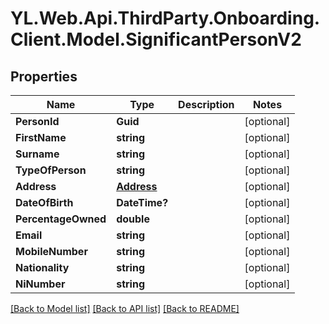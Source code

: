 # YL.Web.Api.ThirdParty.Onboarding.Client.Model.SignificantPersonV2
## Properties

Name | Type | Description | Notes
------------ | ------------- | ------------- | -------------
**PersonId** | **Guid** |  | [optional] 
**FirstName** | **string** |  | [optional] 
**Surname** | **string** |  | [optional] 
**TypeOfPerson** | **string** |  | [optional] 
**Address** | [**Address**](Address.md) |  | [optional] 
**DateOfBirth** | **DateTime?** |  | [optional] 
**PercentageOwned** | **double** |  | [optional] 
**Email** | **string** |  | [optional] 
**MobileNumber** | **string** |  | [optional] 
**Nationality** | **string** |  | [optional] 
**NiNumber** | **string** |  | [optional] 

[[Back to Model list]](../README.md#documentation-for-models) [[Back to API list]](../README.md#documentation-for-api-endpoints) [[Back to README]](../README.md)

